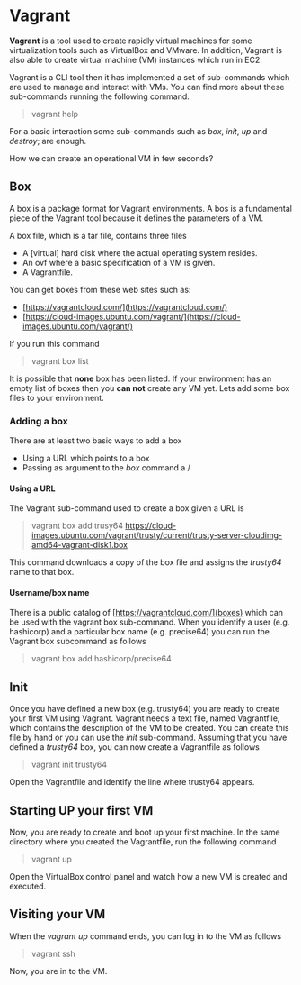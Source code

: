 # Vagrant

**Vagrant** is a tool used to create rapidly virtual machines for some virtualization tools such as VirtualBox and VMware. In addition, Vagrant is also able to create virtual machine  (VM) instances which run in EC2.

Vagrant is a CLI tool then it has implemented a set of sub-commands which are used to manage and interact with VMs. 
You can find more about these sub-commands running the following command.

>
> vagrant help
>

For a basic interaction some sub-commands such as *box*, *init*, *up* and *destroy*; are enough. 

How we can create an operational VM in few seconds?

## Box

A box is a package format for Vagrant environments. 
A bos is a fundamental piece of the Vagrant tool because it defines the parameters of a VM.

A box file, which is a tar file, contains three files

- A [virtual] hard disk where the actual operating system resides.
- An ovf where a basic specification of a VM is given.
- A Vagrantfile.

You can get boxes from these web sites such as:

- [https://vagrantcloud.com/](https://vagrantcloud.com/)
- [https://cloud-images.ubuntu.com/vagrant/](https://cloud-images.ubuntu.com/vagrant/)

If you run this command

>
> vagrant box list
>

It is possible that **none** box has been listed.
If your environment has an empty list of boxes then you **can not** create any VM yet.
Lets add some box files to your environment.

### Adding a box

There are at least two basic ways to add a box 

- Using a URL which points to a box 
- Passing as argument to the *box* command a <username>/<box name>

#### Using a URL

The Vagrant sub-command used to create a box given a URL is

>
> vagrant box add trusy64 https://cloud-images.ubuntu.com/vagrant/trusty/current/trusty-server-cloudimg-amd64-vagrant-disk1.box
>

This command downloads a copy of the box file and assigns the *trusty64* name to that box.

#### Username/box name

There is a public catalog of [https://vagrantcloud.com/](boxes) which can be used with the vagrant box sub-command.
When you identify a user (e.g. hashicorp) and a particular box name (e.g. precise64) you can run the Vagrant box subcommand as follows

>
> vagrant box add hashicorp/precise64
>

## Init

Once you have defined a new box (e.g. trusty64) you are ready to create your first VM using Vagrant. 
Vagrant needs a text file, named Vagrantfile, which contains the description of the VM to be created. 
You can create this file by hand or you can use the *init* sub-command.
Assuming that you have defined a *trusty64* box, you can now create a Vagrantfile as follows

>
> vagrant init trusty64
>

Open the Vagrantfile and identify the line where trusty64 appears.

## Starting UP your first VM

Now, you are ready to create and boot up your first machine.
In the same directory where you created the Vagrantfile, run the following command

>
> vagrant up
>

Open the VirtualBox control panel and watch how a new VM is created and executed.

## Visiting your VM

When the *vagrant up* command ends, you can log in to the VM as follows

>
> vagrant ssh
>

Now, you are in to the VM.
